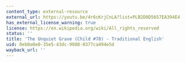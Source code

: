 ```yaml
---
content_type: external-resource
external_url: https://youtu.be/4r6cKrjCnLA?list=PLB2D0D5657EA394E4
has_external_license_warning: true
license: https://en.wikipedia.org/wiki/All_rights_reserved
status: ''
title: 'The Unquiet Grave (Child #78) - Traditional English'
uid: 0eb0a0e0-35e5-43dc-9088-0377ca494e5d
wayback_url: ''
---
```

